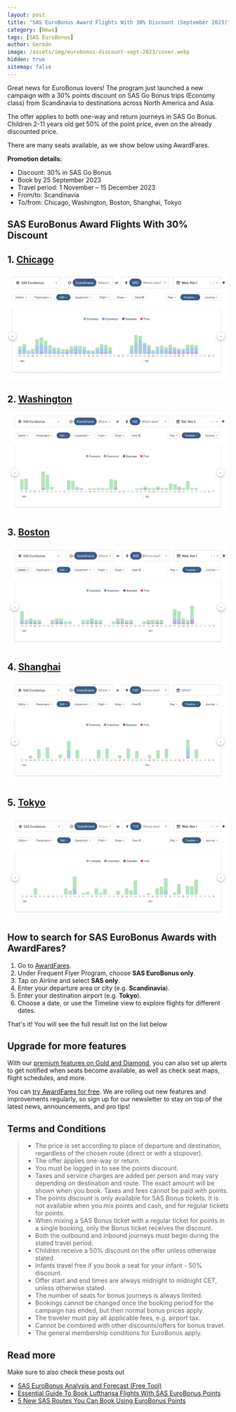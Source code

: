```yaml
---
layout: post
title: "SAS EuroBonus Award Flights With 30% Discount (September 2023)"
category: [News]
tags: [SAS EuroBonus]
author: Germán
image: /assets/img/eurobonus-discount-sept-2023/cover.webp
hidden: true
sitemap: false
---
```


Great news for EuroBonus lovers! The program just launched a new campaign with a 30% points discount on SAS Go Bonus trips (Economy class) from Scandinavia to destinations across North America and Asia.

The offer applies to both one-way and return journeys in SAS Go Bonus. Children 2-11 years old get 50% of the point price, even on the already discounted price.

There are many seats available, as we show below using AwardFares.

**Promotion details:**

* Discount: 30% in SAS Go Bonus
* Book by 25 September 2023
* Travel period: 1 November – 15 December 2023
* From/to: Scandinavia
* To/from: Chicago, Washington, Boston, Shanghai, Tokyo


## SAS EuroBonus Award Flights With 30% Discount 


## 1. [Chicago](https://awardfares.com/search?zone:Scandinavia.ORD.2023-11-01;a:SK;o:duration;so:asc;z:sas#)

<img src="../assets/img/eurobonus-discount-sept-2023/chicago.webp" alt="EuroBonus 30% Discount on award trips to Chicago (AwardFares)." />

## 2. [Washington](https://awardfares.com/search?zone:Scandinavia.IAD.2023-11-01;a:SK;o:duration;so:asc;z:sas#)

<img src="../assets/img/eurobonus-discount-sept-2023/washington.webp" alt="EuroBonus 30% Discount on award trips to Chicago (AwardFares)." />


## 3. [Boston](https://awardfares.com/search?zone:Scandinavia.BOS.2023-11-01;a:SK;o:duration;so:asc;z:sas#)

<img src="../assets/img/eurobonus-discount-sept-2023/boston.webp" alt="EuroBonus 30% Discount on award trips to Chicago (AwardFares)." />


## 4. [Shanghai](https://awardfares.com/search?zone:Scandinavia.PVG.2023-11-01;a:SK;o:duration;so:asc;z:sas#)

<img src="../assets/img/eurobonus-discount-sept-2023/shanghai.webp" alt="EuroBonus 30% Discount on award trips to Chicago (AwardFares)." />

## 5. [Tokyo](https://awardfares.com/search?zone:Scandinavia.TYO.2023-11-01;a:SK;o:duration;so:asc;z:sas#)

<img src="../assets/img/eurobonus-discount-sept-2023/tokyo.webp" alt="EuroBonus 30% Discount on award trips to Chicago (AwardFares)." />



## How to search for SAS EuroBonus Awards with AwardFares?

1. Go to [AwardFares](https://awardfares.com/signup).
2. Under Frequent Flyer Program, choose **SAS EuroBonus only**.
3. Tap on Airline and select **SAS only**.
4. Enter your departure area or city (e.g. **Scandinavia**).
5. Enter your destination airport (e.g. **Tokyo**).
6. Choose a date, or use the Timeline view to explore flights for different dates.

That's it! You will see the full result list on the list below

## Upgrade for more features

With our [premium features on Gold and Diamond](https://awardfares.com/pricing), you can also set up alerts to get notified when seats become available, as well as check seat maps, flight schedules, and more.

You can [try AwardFares for free](https://awardfares.com/). We are rolling out new features and improvements regularly, so sign up for our newsletter to stay on top of the latest news, announcements, and pro tips!


## Terms and Conditions

> * The price is set according to place of departure and destination, regardless of the chosen route (direct or with a stopover).
> * The offer applies one-way or return.
> * You must be logged in to see the points discount.
> * Taxes and service charges are added per person and may vary depending on destination and route. The exact amount will be shown when you book. Taxes and fees cannot be paid with points.
> * The points discount is only available for SAS Bonus tickets. It is not available when you mix points and cash, and for regular tickets for points.
> * When mixing a SAS Bonus ticket with a regular ticket for points in a single booking, only the Bonus ticket receives the discount.
> * Both the outbound and inbound journeys must begin during the stated travel period.
> * Children receive a 50% discount on the offer unless otherwise stated.
> * Infants travel free if you book a seat for your infant - 50% discount.
> * Offer start and end times are always midnight to midnight CET, unless otherwise stated.
> * The number of seats for bonus journeys is always limited.
> * Bookings cannot be changed once the booking period for the campaign has ended, but then normal bonus prices apply.
> * The traveler must pay all applicable fees, e.g. airport tax.
> * Cannot be combined with other discounts/offers for bonus travel.
> * The general membership conditions for EuroBonus apply.


## Read more

Make sure to also check these posts out

- [SAS EuroBonus Analysis and Forecast (Free Tool)](https://blog.awardfares.com/eurobonus-analysis-and-forecast/)
- [Essential Guide To Book Lufthansa Flights With SAS EuroBonus Points](https://blog.awardfares.com/lufthansa-with-eurobonus-guide/)
- [5 New SAS Routes You Can Book Using EuroBonus Points](https://blog.awardfares.com/eurobonus-july-2023/)
